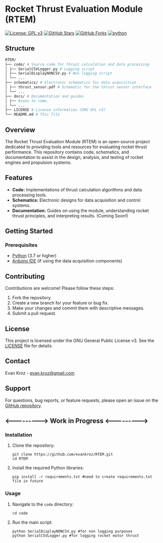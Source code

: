 # Rocket Thrust Evaluation Module (RTEM)

[![License: GPL v3](https://img.shields.io/badge/License-GPL%20v3-blue.svg)](https://www.gnu.org/licenses/gpl-3.0)
[![GitHub Stars](https://img.shields.io/github/stars/evankroz/RTEM?style=social)](https://github.com/evankroz/RTEM)
[![GitHub Forks](https://img.shields.io/github/forks/evankroz/RTEM?style=social)](https://github.com/evankroz/RTEM)
[![python](https://img.shields.io/badge/Python-3.11-3776AB.svg?style=flat&logo=python&logoColor=white)](https://www.python.org)



## Structure
``` zsh
RTEM/
├── code/ # Source code for thrust calculation and data processing
│ ├── SerialCSVLogger.py # Logging script
│ ├── SerialDisplayNONCSV.py # Non logging script
│ └── ...
├── schematics/ # Electronic schematics for data acquisition
│ ├── thrust_sensor.pdf # Schematic for the thrust sensor interface
│ └── ...
├── docs/ # Documentation and guides
│ ├── #soon to come.
│ └── ...
├── LICENSE # License information (GNU GPL v3)
└── README.md # This file
```

## Overview

The Rocket Thrust Evaluation Module (RTEM) is an open-source project dedicated to providing tools and resources for evaluating rocket thrust performance. This repository contains code, schematics, and documentation to assist in the design, analysis, and testing of rocket engines and propulsion systems.

## Features

*   **Code:** Implementations of thrust calculation algorithms and data processing tools.
*   **Schematics:** Electronic designs for data acquisition and control systems.
*   **Documentation:** Guides on using the module, understanding rocket thrust principles, and interpreting results. (Coming Soon!)

## Getting Started

### Prerequisites

*   [Python](https://www.python.org/downloads/) (3.7 or higher)
*   [Arduino IDE](https://www.arduino.cc/en/software) (if using the data acquisition components)


## Contributing

Contributions are welcome! Please follow these steps:

1.  Fork the repository.
2.  Create a new branch for your feature or bug fix.
3.  Make your changes and commit them with descriptive messages.
4.  Submit a pull request.

## License

This project is licensed under the GNU General Public License v3. See the [LICENSE](LICENSE) file for details.

## Contact

Evan Kroz - evan.kroz@gmail.com

## Support

For questions, bug reports, or feature requests, please open an issue on the [GitHub repository](https://github.com/evankroz/RTEM/issues).





##  <---------> Work in Progress <--------->

### Installation 

1.  Clone the repository:

    ```
    git clone https://github.com/evankroz/RTEM.git
    cd RTEM
    ```
2.  Install the required Python libraries:

    ```
    pip install -r requirements.txt #need to create requirements.txt file in future
    ```

### Usage

1.  Navigate to the `code` directory:

    ```
    cd code
    ```
2.  Run the main script:

    ```
    python SerialDisplayNONCSV.py #for non logging purposes
    python SerialCSVLogger.py #for logging rocket motor thrust
    ```
